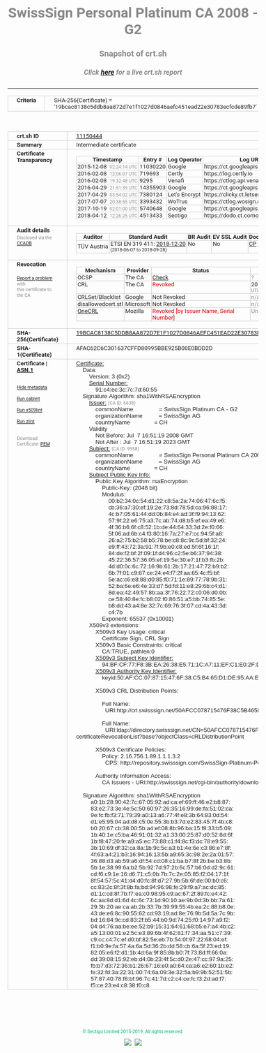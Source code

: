 # SwissSign Personal Platinum CA 2008 - G2
### Snapshot of crt.sh
##### Click [here](https://crt.sh/?q=19BCAC8138C5DDB8AA872D7E1F1027D0846AEFC451EAD22E30783ECFCDE89FB7) for a live crt.sh report

---
<!DOCTYPE HTML PUBLIC "-//W3C//DTD HTML 4.0 Transitional//EN">
<HTML>
<HEAD>
  <META http-equiv="Content-Type" content="text/html; charset=UTF-8">
  <TITLE>crt.sh | 19bcac8138c5ddb8aa872d7e1f1027d0846aefc451ead22e30783ecfcde89fb7</TITLE>
  <META name="description" content="Free CT Log Certificate Search Tool from Sectigo (formerly Comodo CA)">
  <META name="keywords" content="crt.sh, CT, Certificate Transparency, Certificate Search, SSL Certificate, Sectigo, Comodo CA">
  <LINK href="//fonts.googleapis.com/css?family=Roboto+Mono|Roboto:400,400i,700,700i" rel="stylesheet">
  <STYLE type="text/css">
    a {
      white-space: nowrap;
    }
    body {
      color: #888888;
      font: 12pt Roboto, sans-serif;
      padding-top: 10px;
      text-align: center
    }
    form {
      margin: 0px
    }
    span {
      border-radius: 10px
    }
    span.heading {
      color: #888888;
      font: 12pt Roboto, sans-serif
    }
    span.title {
      background-color: #00B373;
      color: #FFFFFF;
      font: bold 18pt Roboto, sans-serif;
      padding: 0px 5px
    }
    span.text {
      color: #888888;
      font: 10pt Roboto, sans-serif
    }
    span.whiteongrey {
      background-color: #D9D9D6;
      color: #FFFFFF;
      font: bold 18pt Roboto, sans-serif;
      padding: 0px 5px
    }
    table {
      border-collapse: collapse;
      color: #222222;
      font: 10pt Roboto, sans-serif;
      margin-left: auto;
      margin-right: auto
    }
    table.options {
      border: none;
      margin-left: 10px
    }
    td, th {
      border: 1px solid #CCCCCC;
      padding: 0px 2px;
      text-align: left;
      vertical-align: top
    }
    td.outer, th.outer {
      border: 1px solid #CCCCCC;
      padding: 2px 20px;
      text-align: left
    }
    th.heading {
      color: #888888;
      font: bold italic 12pt Roboto, sans-serif;
      padding: 20px 0px 0px;
      text-align: center
    }
    th.options, td.options {
      border: none;
      vertical-align: middle
    }
    td.text {
      font: 10pt "Roboto Mono", sans-serif;
      padding: 2px 20px
    }
    td.heading {
      border: none;
      color: #888888;
      font: 12pt Roboto, sans-serif;
      padding-top: 20px;
      text-align: center
    }
    table.lint td, th {
      text-align: center
    }
    .button {
      background-color: #00B373;
      border-radius: 10px;
      color: #FFFFFF;
      font: bold 13pt Roboto, sans-serif
    }
    .copyright {
      font: 8pt Roboto, sans-serif;
      color: #00B373
    }
    .input {
      border: 1px solid #888888;
      font-weight: bold;
      text-align: center
    }
    .small {
      font: 8pt Roboto, sans-serif;
      color: #888888
    }
    .error {
      background-color: #FFDFDF;
      color: #CC0000;
      font-weight: bold
    }
    .fatal {
      background-color: #0000AA;
      color: #FFFFFF;
      font-weight: bold
    }
    .notice {
      background-color: #FFFFDF;
      color: #606000
    }
    .warning {
      background-color: #FFEFDF;
      color: #DF6000
    }
  </STYLE>
</HEAD>
<BODY>

<TABLE>
  <TR>
    <TH class="outer">Criteria</TH>
    <TD class="outer">SHA-256(Certificate) = '19bcac8138c5ddb8aa872d7e1f1027d0846aefc451ead22e30783ecfcde89fb7'</TD>
  </TR>
</TABLE>
<BR>
<TABLE>
  <TR>
    <TH class="outer">crt.sh ID</TH>
    <TD class="outer"><A href="?id=11150444">11150444</A></TD>
  </TR>
  <TR>
    <TH class="outer">Summary</TH>
    <TD class="outer">Intermediate certificate</TD>
  </TR>
  <TR>
    <TH class="outer">Certificate<BR>Transparency</TH>
    <TD class="outer">
<TABLE class="options" style="margin-left:0px">
  <TR>
    <TH>Timestamp</TH>
    <TH>Entry #</TH>
    <TH>Log Operator</TH>
    <TH>Log URL</TH>
  </TR>
  <TR>
    <TD>2015-12-08&nbsp; <FONT class="small">02:24:14 UTC</FONT></TD>
    <TD>11030220</TD>
    <TD>Google</TD>
    <TD>https://ct.googleapis.com/pilot</TD>
  </TR>
  <TR>
    <TD>2016-02-08&nbsp; <FONT class="small">12:06:07 UTC</FONT></TD>
    <TD>719693</TD>
    <TD>Certly</TD>
    <TD>https://log.certly.io</TD>
  </TR>
  <TR>
    <TD>2016-02-08&nbsp; <FONT class="small">19:32:48 UTC</FONT></TD>
    <TD>9295</TD>
    <TD>Venafi</TD>
    <TD>https://ctlog.api.venafi.com</TD>
  </TR>
  <TR>
    <TD>2016-04-29&nbsp; <FONT class="small">21:51:39 UTC</FONT></TD>
    <TD>14355903</TD>
    <TD>Google</TD>
    <TD>https://ct.googleapis.com/rocketeer</TD>
  </TR>
  <TR>
    <TD>2017-04-29&nbsp; <FONT class="small">03:54:02 UTC</FONT></TD>
    <TD>7380124</TD>
    <TD>Let's Encrypt</TD>
    <TD>https://clicky.ct.letsencrypt.org</TD>
  </TR>
  <TR>
    <TD>2017-07-07&nbsp; <FONT class="small">20:38:55 UTC</FONT></TD>
    <TD>3393432</TD>
    <TD>WoTrus</TD>
    <TD>https://ctlog.wosign.com</TD>
  </TR>
  <TR>
    <TD>2017-10-19&nbsp; <FONT class="small">02:01:00 UTC</FONT></TD>
    <TD>5740648</TD>
    <TD>Google</TD>
    <TD>https://ct.googleapis.com/skydiver</TD>
  </TR>
  <TR>
    <TD>2018-04-12&nbsp; <FONT class="small">12:26:25 UTC</FONT></TD>
    <TD>4513433</TD>
    <TD>Sectigo</TD>
    <TD>https://dodo.ct.comodo.com</TD>
  </TR>
</TABLE>
    </TD>
  </TR>
  <TR>
    <TH class="outer">Audit details<BR>
      <DIV class="small" style="padding-top:3px">Disclosed via the
        <A href="//ccadb-public.secure.force.com/mozilla/PublicAllIntermediateCerts" target="_blank">CCADB</A></DIV>
    </TH>
    <TD class="outer">
<TABLE class="options" style="margin-left:0px">
  <TR>
    <TH>Auditor</TH>
    <TH>Standard Audit</TH>
    <TH>BR Audit</TH>
    <TH>EV SSL Audit</TH>
    <TH>Documents</TH>
    <TH>CCADB</TH>
    <TH>Root Owner / Certificate</TH>
  </TR>
  <TR>
    <TD style="vertical-align:middle">TÜV Austria</TD>
    <TD>ETSI EN 319 411:
      <A href="https://it-tuv.com/wp-content/uploads/2018/12/AA2018122001_Audit_Attestation_TA_CERT__SwissSign_Platinum_G2.pdf" target="_blank">2018-12-20</A>
      <BR><FONT style="font-size:8pt">(2018-06-07 to 2018-09-28)</FONT></TD>
    <TD>No    <TD>No    <TD>
      <A href="http://repository.swisssign.com/SwissSign-Platinum-CP-CPS.pdf" target="blank">CP</A>
      <A href="http://repository.swisssign.com/SwissSign-Platinum-CP-CPS.pdf" target="blank">CPS</A>
    </TD>
    <TD><A href="//ccadb.force.com/0011J00001Fy27eQAB" target="_blank">0011J00001Fy27eQAB</A></TD>
    <TD><A href="/?id=8986188">SwissSign AG</A></TD>
  </TR>
</TABLE>
    </TD>
  </TR>
  <TR>
    <TH class="outer">Revocation<BR><BR>
      <DIV class="small" style="padding-top:3px"><A href="?id=11150444&opt=problemreporting">Report a problem</A> with<BR>this certificate to the CA</DIV></TH>
    <TD class="outer">
      <TABLE class="options" style="margin-left:0px">
        <TR>
          <TH>Mechanism</TH>
          <TH>Provider</TH>
          <TH>Status</TH>
          <TH>Revocation Date</TH>
          <TH>Last Observed in CRL</TH>
          <TH>Last Checked <SPAN style="color:#CC0000;vertical-align:middle;font-size:70%;font-weight:normal">(Error)</SPAN></TH>
        </TR>
        <TR>
          <TD>OCSP</TD>
          <TD>The CA</TD>
          <TD><A href="?id=11150444&opt=ocsp">Check</A></TD>
          <TD><SPAN style="color:#888888">?</SPAN></TD>
          <TD><SPAN style="color:#888888">n/a</SPAN></TD>
          <TD><SPAN style="color:#888888">?</SPAN></TD>
        </TR>
        <TR>
          <TD>CRL</TD>
          <TD>The CA</TD>
          <TD><SPAN style="color:#CC0000">Revoked</SPAN></TD><TD>2019-08-26&nbsp; <FONT class="small">19:07:50 UTC</FONT></TD><TD>2019-11-06&nbsp; <FONT class="small">17:53:29 UTC</FONT></TD><TD>2019-12-04&nbsp; <FONT class="small">16:18:02 UTC</FONT></TD>
        </TR>
        <TR>
          <TD>CRLSet/Blacklist</TD>
          <TD>Google</TD>
          <TD>Not Revoked</TD>
          <TD><SPAN style="color:#888888">n/a</SPAN></TD>
          <TD><SPAN style="color:#888888">n/a</SPAN></TD>
          <TD><SPAN style="color:#888888">n/a</SPAN></TD>
        </TR>
        <TR>
          <TD>disallowedcert.stl</TD>
          <TD>Microsoft</TD>
          <TD>Not Revoked</TD>
          <TD><SPAN style="color:#888888">n/a</SPAN></TD>
          <TD><SPAN style="color:#888888">n/a</SPAN></TD>
          <TD><SPAN style="color:#888888">n/a</SPAN></TD>
        </TR>
        <TR>
          <TD><A href="/mozilla-onecrl" target="_blank">OneCRL</A></TD>
          <TD>Mozilla</TD>
          <TD><SPAN style="color:#CC0000">Revoked [by Issuer Name, Serial Number]</SPAN></TD><TD><SPAN style="color:#888888">Unknown</SPAN></TD>
          <TD><SPAN style="color:#888888">n/a</SPAN></TD>
          <TD><SPAN style="color:#888888">n/a</SPAN></TD>
        </TR>
      </TABLE>
    </TD>
  </TR>
  <TR>
    <TH class="outer">SHA-256(Certificate)</TH>
    <TD class="outer"><A href="//censys.io/certificates/19bcac8138c5ddb8aa872d7e1f1027d0846aefc451ead22e30783ecfcde89fb7">19BCAC8138C5DDB8AA872D7E1F1027D0846AEFC451EAD22E30783ECFCDE89FB7</A></TD>
  </TR>
  <TR>
    <TH class="outer">SHA-1(Certificate)</TH>
    <TD class="outer">AFAC62C6C301637CFFD80995BBE925B00E0BDD2D</TD>
  </TR>
  <TR>
    <TH class="outer">Certificate | <A href="?asn1=11150444">ASN.1</A>
      <SPAN class="small"><BR>
      <BR><BR><A href="?id=11150444&opt=nometadata">Hide metadata</A>
      <BR><BR><A href="?id=11150444&opt=cablint">Run cablint</A>
      <BR><BR><A href="?id=11150444&opt=x509lint">Run x509lint</A>
      <BR><BR><A href="?id=11150444&opt=zlint">Run zlint</A>
      <BR><BR><BR>Download Certificate: <A href="?d=11150444">PEM</A>
      </SPAN>
    </TH>
    <TD class="text"><A href="?d=11150444">Certificate:</A><BR>&nbsp;&nbsp;&nbsp;&nbsp;Data:<BR>&nbsp;&nbsp;&nbsp;&nbsp;&nbsp;&nbsp;&nbsp;&nbsp;Version:&nbsp;3&nbsp;(0x2)<BR>&nbsp;&nbsp;&nbsp;&nbsp;&nbsp;&nbsp;&nbsp;&nbsp;<A href="?serial=0091c4ec3c7c7d6055">Serial&nbsp;Number:</A><BR>&nbsp;&nbsp;&nbsp;&nbsp;&nbsp;&nbsp;&nbsp;&nbsp;&nbsp;&nbsp;&nbsp;&nbsp;91:c4:ec:3c:7c:7d:60:55<BR>&nbsp;&nbsp;&nbsp;&nbsp;Signature&nbsp;Algorithm:&nbsp;sha1WithRSAEncryption<BR>&nbsp;&nbsp;&nbsp;&nbsp;&nbsp;&nbsp;&nbsp;&nbsp;<A href="?caid=6638">Issuer:</A> <SPAN class="small">(CA ID: 6638)</SPAN><BR>&nbsp;&nbsp;&nbsp;&nbsp;&nbsp;&nbsp;&nbsp;&nbsp;&nbsp;&nbsp;&nbsp;&nbsp;commonName&nbsp;&nbsp;&nbsp;&nbsp;&nbsp;&nbsp;&nbsp;&nbsp;&nbsp;&nbsp;&nbsp;&nbsp;&nbsp;&nbsp;&nbsp;&nbsp;=&nbsp;SwissSign&nbsp;Platinum&nbsp;CA&nbsp;-&nbsp;G2<BR>&nbsp;&nbsp;&nbsp;&nbsp;&nbsp;&nbsp;&nbsp;&nbsp;&nbsp;&nbsp;&nbsp;&nbsp;organizationName&nbsp;&nbsp;&nbsp;&nbsp;&nbsp;&nbsp;&nbsp;&nbsp;&nbsp;&nbsp;=&nbsp;SwissSign&nbsp;AG<BR>&nbsp;&nbsp;&nbsp;&nbsp;&nbsp;&nbsp;&nbsp;&nbsp;&nbsp;&nbsp;&nbsp;&nbsp;countryName&nbsp;&nbsp;&nbsp;&nbsp;&nbsp;&nbsp;&nbsp;&nbsp;&nbsp;&nbsp;&nbsp;&nbsp;&nbsp;&nbsp;&nbsp;=&nbsp;CH<BR>&nbsp;&nbsp;&nbsp;&nbsp;&nbsp;&nbsp;&nbsp;&nbsp;Validity<BR>&nbsp;&nbsp;&nbsp;&nbsp;&nbsp;&nbsp;&nbsp;&nbsp;&nbsp;&nbsp;&nbsp;&nbsp;Not&nbsp;Before:&nbsp;Jul&nbsp;&nbsp;7&nbsp;16:51:19&nbsp;2008&nbsp;GMT<BR>&nbsp;&nbsp;&nbsp;&nbsp;&nbsp;&nbsp;&nbsp;&nbsp;&nbsp;&nbsp;&nbsp;&nbsp;Not&nbsp;After&nbsp;:&nbsp;Jul&nbsp;&nbsp;7&nbsp;16:51:19&nbsp;2023&nbsp;GMT<BR>&nbsp;&nbsp;&nbsp;&nbsp;&nbsp;&nbsp;&nbsp;&nbsp;<A href="?caid=9958">Subject:</A> <SPAN class="small">(CA ID: 9958)</SPAN><BR>&nbsp;&nbsp;&nbsp;&nbsp;&nbsp;&nbsp;&nbsp;&nbsp;&nbsp;&nbsp;&nbsp;&nbsp;commonName&nbsp;&nbsp;&nbsp;&nbsp;&nbsp;&nbsp;&nbsp;&nbsp;&nbsp;&nbsp;&nbsp;&nbsp;&nbsp;&nbsp;&nbsp;&nbsp;=&nbsp;SwissSign&nbsp;Personal&nbsp;Platinum&nbsp;CA&nbsp;2008&nbsp;-&nbsp;G2<BR>&nbsp;&nbsp;&nbsp;&nbsp;&nbsp;&nbsp;&nbsp;&nbsp;&nbsp;&nbsp;&nbsp;&nbsp;organizationName&nbsp;&nbsp;&nbsp;&nbsp;&nbsp;&nbsp;&nbsp;&nbsp;&nbsp;&nbsp;=&nbsp;SwissSign&nbsp;AG<BR>&nbsp;&nbsp;&nbsp;&nbsp;&nbsp;&nbsp;&nbsp;&nbsp;&nbsp;&nbsp;&nbsp;&nbsp;countryName&nbsp;&nbsp;&nbsp;&nbsp;&nbsp;&nbsp;&nbsp;&nbsp;&nbsp;&nbsp;&nbsp;&nbsp;&nbsp;&nbsp;&nbsp;=&nbsp;CH<BR>&nbsp;&nbsp;&nbsp;&nbsp;&nbsp;&nbsp;&nbsp;&nbsp;<A href="?spkisha256=1c7118c70a7424dda3621b456234eaa75386b9fdacd50c3600e7561711621798">Subject&nbsp;Public&nbsp;Key&nbsp;Info:</A><BR>&nbsp;&nbsp;&nbsp;&nbsp;&nbsp;&nbsp;&nbsp;&nbsp;&nbsp;&nbsp;&nbsp;&nbsp;Public&nbsp;Key&nbsp;Algorithm:&nbsp;rsaEncryption<BR>&nbsp;&nbsp;&nbsp;&nbsp;&nbsp;&nbsp;&nbsp;&nbsp;&nbsp;&nbsp;&nbsp;&nbsp;&nbsp;&nbsp;&nbsp;&nbsp;Public-Key:&nbsp;(2048&nbsp;bit)<BR>&nbsp;&nbsp;&nbsp;&nbsp;&nbsp;&nbsp;&nbsp;&nbsp;&nbsp;&nbsp;&nbsp;&nbsp;&nbsp;&nbsp;&nbsp;&nbsp;Modulus:<BR>&nbsp;&nbsp;&nbsp;&nbsp;&nbsp;&nbsp;&nbsp;&nbsp;&nbsp;&nbsp;&nbsp;&nbsp;&nbsp;&nbsp;&nbsp;&nbsp;&nbsp;&nbsp;&nbsp;&nbsp;00:b2:34:0c:54:d1:22:c8:5a:2a:74:06:47:6c:f5:<BR>&nbsp;&nbsp;&nbsp;&nbsp;&nbsp;&nbsp;&nbsp;&nbsp;&nbsp;&nbsp;&nbsp;&nbsp;&nbsp;&nbsp;&nbsp;&nbsp;&nbsp;&nbsp;&nbsp;&nbsp;cb:36:a7:30:ef:19:2e:73:8d:78:5d:ca:96:88:17:<BR>&nbsp;&nbsp;&nbsp;&nbsp;&nbsp;&nbsp;&nbsp;&nbsp;&nbsp;&nbsp;&nbsp;&nbsp;&nbsp;&nbsp;&nbsp;&nbsp;&nbsp;&nbsp;&nbsp;&nbsp;4c:b7:05:61:44:dd:0b:84:e4:ad:3f:f9:94:13:62:<BR>&nbsp;&nbsp;&nbsp;&nbsp;&nbsp;&nbsp;&nbsp;&nbsp;&nbsp;&nbsp;&nbsp;&nbsp;&nbsp;&nbsp;&nbsp;&nbsp;&nbsp;&nbsp;&nbsp;&nbsp;57:9f:22:e6:75:a3:7c:ab:74:d8:b5:ef:ea:49:e6:<BR>&nbsp;&nbsp;&nbsp;&nbsp;&nbsp;&nbsp;&nbsp;&nbsp;&nbsp;&nbsp;&nbsp;&nbsp;&nbsp;&nbsp;&nbsp;&nbsp;&nbsp;&nbsp;&nbsp;&nbsp;4f:36:b6:6f:c8:52:1b:de:44:64:33:3d:2e:f0:66:<BR>&nbsp;&nbsp;&nbsp;&nbsp;&nbsp;&nbsp;&nbsp;&nbsp;&nbsp;&nbsp;&nbsp;&nbsp;&nbsp;&nbsp;&nbsp;&nbsp;&nbsp;&nbsp;&nbsp;&nbsp;5f:06:ad:6b:c4:f3:80:16:7a:27:e7:cc:94:5f:a8:<BR>&nbsp;&nbsp;&nbsp;&nbsp;&nbsp;&nbsp;&nbsp;&nbsp;&nbsp;&nbsp;&nbsp;&nbsp;&nbsp;&nbsp;&nbsp;&nbsp;&nbsp;&nbsp;&nbsp;&nbsp;26:a2:75:b2:58:b5:78:be:c8:8c:9c:5d:bf:32:24:<BR>&nbsp;&nbsp;&nbsp;&nbsp;&nbsp;&nbsp;&nbsp;&nbsp;&nbsp;&nbsp;&nbsp;&nbsp;&nbsp;&nbsp;&nbsp;&nbsp;&nbsp;&nbsp;&nbsp;&nbsp;e9:ff:43:72:3a:91:7f:9b:e0:c8:ed:5f:6f:16:1f:<BR>&nbsp;&nbsp;&nbsp;&nbsp;&nbsp;&nbsp;&nbsp;&nbsp;&nbsp;&nbsp;&nbsp;&nbsp;&nbsp;&nbsp;&nbsp;&nbsp;&nbsp;&nbsp;&nbsp;&nbsp;84:de:f2:bf:2f:09:1f:d4:96:c2:5e:b6:37:94:38:<BR>&nbsp;&nbsp;&nbsp;&nbsp;&nbsp;&nbsp;&nbsp;&nbsp;&nbsp;&nbsp;&nbsp;&nbsp;&nbsp;&nbsp;&nbsp;&nbsp;&nbsp;&nbsp;&nbsp;&nbsp;45:22:36:57:36:05:ef:19:5e:30:e7:1f:b3:fb:2b:<BR>&nbsp;&nbsp;&nbsp;&nbsp;&nbsp;&nbsp;&nbsp;&nbsp;&nbsp;&nbsp;&nbsp;&nbsp;&nbsp;&nbsp;&nbsp;&nbsp;&nbsp;&nbsp;&nbsp;&nbsp;4d:d0:0c:6c:72:16:9b:61:2b:17:21:47:72:b9:b2:<BR>&nbsp;&nbsp;&nbsp;&nbsp;&nbsp;&nbsp;&nbsp;&nbsp;&nbsp;&nbsp;&nbsp;&nbsp;&nbsp;&nbsp;&nbsp;&nbsp;&nbsp;&nbsp;&nbsp;&nbsp;6b:7f:01:c9:67:ce:24:e4:f7:2f:aa:65:4c:f5:bf:<BR>&nbsp;&nbsp;&nbsp;&nbsp;&nbsp;&nbsp;&nbsp;&nbsp;&nbsp;&nbsp;&nbsp;&nbsp;&nbsp;&nbsp;&nbsp;&nbsp;&nbsp;&nbsp;&nbsp;&nbsp;5e:ac:c6:e8:88:d0:85:f0:71:1e:89:77:78:9b:31:<BR>&nbsp;&nbsp;&nbsp;&nbsp;&nbsp;&nbsp;&nbsp;&nbsp;&nbsp;&nbsp;&nbsp;&nbsp;&nbsp;&nbsp;&nbsp;&nbsp;&nbsp;&nbsp;&nbsp;&nbsp;52:ba:6e:e6:4e:33:d7:5d:fd:11:e8:29:6b:c4:d1:<BR>&nbsp;&nbsp;&nbsp;&nbsp;&nbsp;&nbsp;&nbsp;&nbsp;&nbsp;&nbsp;&nbsp;&nbsp;&nbsp;&nbsp;&nbsp;&nbsp;&nbsp;&nbsp;&nbsp;&nbsp;8d:ea:42:49:57:8b:aa:3f:76:22:72:c0:06:d0:0b:<BR>&nbsp;&nbsp;&nbsp;&nbsp;&nbsp;&nbsp;&nbsp;&nbsp;&nbsp;&nbsp;&nbsp;&nbsp;&nbsp;&nbsp;&nbsp;&nbsp;&nbsp;&nbsp;&nbsp;&nbsp;ce:58:40:8e:fc:b8:02:f0:86:51:a5:bb:74:85:5e:<BR>&nbsp;&nbsp;&nbsp;&nbsp;&nbsp;&nbsp;&nbsp;&nbsp;&nbsp;&nbsp;&nbsp;&nbsp;&nbsp;&nbsp;&nbsp;&nbsp;&nbsp;&nbsp;&nbsp;&nbsp;b8:dd:43:a4:8e:32:7c:69:76:3f:07:cd:4a:43:3d:<BR>&nbsp;&nbsp;&nbsp;&nbsp;&nbsp;&nbsp;&nbsp;&nbsp;&nbsp;&nbsp;&nbsp;&nbsp;&nbsp;&nbsp;&nbsp;&nbsp;&nbsp;&nbsp;&nbsp;&nbsp;c4:7b<BR>&nbsp;&nbsp;&nbsp;&nbsp;&nbsp;&nbsp;&nbsp;&nbsp;&nbsp;&nbsp;&nbsp;&nbsp;&nbsp;&nbsp;&nbsp;&nbsp;Exponent:&nbsp;65537&nbsp;(0x10001)<BR>&nbsp;&nbsp;&nbsp;&nbsp;&nbsp;&nbsp;&nbsp;&nbsp;X509v3&nbsp;extensions:<BR>&nbsp;&nbsp;&nbsp;&nbsp;&nbsp;&nbsp;&nbsp;&nbsp;&nbsp;&nbsp;&nbsp;&nbsp;X509v3&nbsp;Key&nbsp;Usage:&nbsp;critical<BR>&nbsp;&nbsp;&nbsp;&nbsp;&nbsp;&nbsp;&nbsp;&nbsp;&nbsp;&nbsp;&nbsp;&nbsp;&nbsp;&nbsp;&nbsp;&nbsp;Certificate&nbsp;Sign,&nbsp;CRL&nbsp;Sign<BR>&nbsp;&nbsp;&nbsp;&nbsp;&nbsp;&nbsp;&nbsp;&nbsp;&nbsp;&nbsp;&nbsp;&nbsp;X509v3&nbsp;Basic&nbsp;Constraints:&nbsp;critical<BR>&nbsp;&nbsp;&nbsp;&nbsp;&nbsp;&nbsp;&nbsp;&nbsp;&nbsp;&nbsp;&nbsp;&nbsp;&nbsp;&nbsp;&nbsp;&nbsp;CA:TRUE,&nbsp;pathlen:0<BR>&nbsp;&nbsp;&nbsp;&nbsp;&nbsp;&nbsp;&nbsp;&nbsp;&nbsp;&nbsp;&nbsp;&nbsp;<A href="?ski=94bfcf77f83bea2638e5711ca711efc1e02fd91f">X509v3&nbsp;Subject&nbsp;Key&nbsp;Identifier:</A><BR>&nbsp;&nbsp;&nbsp;&nbsp;&nbsp;&nbsp;&nbsp;&nbsp;&nbsp;&nbsp;&nbsp;&nbsp;&nbsp;&nbsp;&nbsp;&nbsp;94:BF:CF:77:F8:3B:EA:26:38:E5:71:1C:A7:11:EF:C1:E0:2F:D9:1F<BR>&nbsp;&nbsp;&nbsp;&nbsp;&nbsp;&nbsp;&nbsp;&nbsp;&nbsp;&nbsp;&nbsp;&nbsp;<A href="?ski=50afcc078715476f38c5b465d1de95aae9df9ccc">X509v3&nbsp;Authority&nbsp;Key&nbsp;Identifier:</A><BR>&nbsp;&nbsp;&nbsp;&nbsp;&nbsp;&nbsp;&nbsp;&nbsp;&nbsp;&nbsp;&nbsp;&nbsp;&nbsp;&nbsp;&nbsp;&nbsp;keyid:50:AF:CC:07:87:15:47:6F:38:C5:B4:65:D1:DE:95:AA:E9:DF:9C:CC<BR><BR>&nbsp;&nbsp;&nbsp;&nbsp;&nbsp;&nbsp;&nbsp;&nbsp;&nbsp;&nbsp;&nbsp;&nbsp;X509v3&nbsp;CRL&nbsp;Distribution&nbsp;Points:&nbsp;<BR><BR>&nbsp;&nbsp;&nbsp;&nbsp;&nbsp;&nbsp;&nbsp;&nbsp;&nbsp;&nbsp;&nbsp;&nbsp;&nbsp;&nbsp;&nbsp;&nbsp;Full&nbsp;Name:<BR>&nbsp;&nbsp;&nbsp;&nbsp;&nbsp;&nbsp;&nbsp;&nbsp;&nbsp;&nbsp;&nbsp;&nbsp;&nbsp;&nbsp;&nbsp;&nbsp;&nbsp;&nbsp;URI:http://crl.swisssign.net/50AFCC078715476F38C5B465D1DE95AAE9DF9CCC<BR><BR>&nbsp;&nbsp;&nbsp;&nbsp;&nbsp;&nbsp;&nbsp;&nbsp;&nbsp;&nbsp;&nbsp;&nbsp;&nbsp;&nbsp;&nbsp;&nbsp;Full&nbsp;Name:<BR>&nbsp;&nbsp;&nbsp;&nbsp;&nbsp;&nbsp;&nbsp;&nbsp;&nbsp;&nbsp;&nbsp;&nbsp;&nbsp;&nbsp;&nbsp;&nbsp;&nbsp;&nbsp;URI:ldap://directory.swisssign.net/CN=50AFCC078715476F38C5B465D1DE95AAE9DF9CCC%2CO=SwissSign%2CC=CH?certificateRevocationList?base?objectClass=cRLDistributionPoint<BR><BR>&nbsp;&nbsp;&nbsp;&nbsp;&nbsp;&nbsp;&nbsp;&nbsp;&nbsp;&nbsp;&nbsp;&nbsp;X509v3&nbsp;Certificate&nbsp;Policies:&nbsp;<BR>&nbsp;&nbsp;&nbsp;&nbsp;&nbsp;&nbsp;&nbsp;&nbsp;&nbsp;&nbsp;&nbsp;&nbsp;&nbsp;&nbsp;&nbsp;&nbsp;Policy:&nbsp;2.16.756.1.89.1.1.1.3.2<BR>&nbsp;&nbsp;&nbsp;&nbsp;&nbsp;&nbsp;&nbsp;&nbsp;&nbsp;&nbsp;&nbsp;&nbsp;&nbsp;&nbsp;&nbsp;&nbsp;&nbsp;&nbsp;CPS:&nbsp;http://repository.swisssign.com/SwissSign-Platinum-Personal-CP-CPS-R2.pdf<BR><BR>&nbsp;&nbsp;&nbsp;&nbsp;&nbsp;&nbsp;&nbsp;&nbsp;&nbsp;&nbsp;&nbsp;&nbsp;Authority&nbsp;Information&nbsp;Access:&nbsp;<BR>&nbsp;&nbsp;&nbsp;&nbsp;&nbsp;&nbsp;&nbsp;&nbsp;&nbsp;&nbsp;&nbsp;&nbsp;&nbsp;&nbsp;&nbsp;&nbsp;CA&nbsp;Issuers&nbsp;-&nbsp;URI:http://swisssign.net/cgi-bin/authority/download/50AFCC078715476F38C5B465D1DE95AAE9DF9CCC<BR><BR>&nbsp;&nbsp;&nbsp;&nbsp;Signature&nbsp;Algorithm:&nbsp;sha1WithRSAEncryption<BR>&nbsp;&nbsp;&nbsp;&nbsp;&nbsp;&nbsp;&nbsp;&nbsp;&nbsp;a0:1b:28:90:42:7c:67:05:92:ad:ca:ef:69:ff:46:e2:b8:87:<BR>&nbsp;&nbsp;&nbsp;&nbsp;&nbsp;&nbsp;&nbsp;&nbsp;&nbsp;83:e2:73:3e:4e:5c:50:60:97:26:35:16:99:de:fa:51:02:ca:<BR>&nbsp;&nbsp;&nbsp;&nbsp;&nbsp;&nbsp;&nbsp;&nbsp;&nbsp;9e:fc:fb:f3:71:79:39:a0:13:a6:77:4f:e8:3b:64:83:0d:54:<BR>&nbsp;&nbsp;&nbsp;&nbsp;&nbsp;&nbsp;&nbsp;&nbsp;&nbsp;d1:e5:95:04:ad:d8:c5:0e:55:3b:b3:7d:e2:83:45:7f:4b:c8:<BR>&nbsp;&nbsp;&nbsp;&nbsp;&nbsp;&nbsp;&nbsp;&nbsp;&nbsp;b0:20:67:cb:38:00:5b:a4:ef:08:8b:96:ba:15:f8:33:b5:09:<BR>&nbsp;&nbsp;&nbsp;&nbsp;&nbsp;&nbsp;&nbsp;&nbsp;&nbsp;1b:40:1e:c5:ba:46:91:01:32:a1:33:00:25:87:d0:52:8d:6f:<BR>&nbsp;&nbsp;&nbsp;&nbsp;&nbsp;&nbsp;&nbsp;&nbsp;&nbsp;1b:f8:47:20:fe:a9:a5:ec:73:88:c1:f4:8c:f3:dc:78:e9:55:<BR>&nbsp;&nbsp;&nbsp;&nbsp;&nbsp;&nbsp;&nbsp;&nbsp;&nbsp;3b:10:69:df:32:ca:8a:1b:9c:5c:a3:b1:4e:6e:c3:86:e7:8f:<BR>&nbsp;&nbsp;&nbsp;&nbsp;&nbsp;&nbsp;&nbsp;&nbsp;&nbsp;4f:63:a4:21:b3:16:94:16:13:5b:a9:65:3c:98:2e:2a:01:57:<BR>&nbsp;&nbsp;&nbsp;&nbsp;&nbsp;&nbsp;&nbsp;&nbsp;&nbsp;36:88:d3:ab:59:a6:df:54:cd:08:c1:ba:b7:8f:2b:be:b3:8b:<BR>&nbsp;&nbsp;&nbsp;&nbsp;&nbsp;&nbsp;&nbsp;&nbsp;&nbsp;5b:1e:38:99:6a:b2:5b:92:7d:97:2b:6c:57:b6:0d:d2:9c:61:<BR>&nbsp;&nbsp;&nbsp;&nbsp;&nbsp;&nbsp;&nbsp;&nbsp;&nbsp;cd:f6:c9:1e:16:d6:71:c5:0b:7b:7c:2e:05:85:f2:04:17:1f:<BR>&nbsp;&nbsp;&nbsp;&nbsp;&nbsp;&nbsp;&nbsp;&nbsp;&nbsp;8f:54:57:5c:41:d4:d0:fc:8f:d7:27:9b:5b:6f:de:00:b0:c6:<BR>&nbsp;&nbsp;&nbsp;&nbsp;&nbsp;&nbsp;&nbsp;&nbsp;&nbsp;cc:83:2c:8f:3f:8b:fa:bd:94:96:98:fe:29:f9:a7:ac:dc:85:<BR>&nbsp;&nbsp;&nbsp;&nbsp;&nbsp;&nbsp;&nbsp;&nbsp;&nbsp;d1:1c:cd:8f:7b:f7:ea:c0:98:95:c9:ac:67:2f:89:fc:e4:42:<BR>&nbsp;&nbsp;&nbsp;&nbsp;&nbsp;&nbsp;&nbsp;&nbsp;&nbsp;6c:aa:8d:d1:6d:4c:6c:73:1d:90:10:ae:9b:0d:3b:bb:7a:61:<BR>&nbsp;&nbsp;&nbsp;&nbsp;&nbsp;&nbsp;&nbsp;&nbsp;&nbsp;29:3b:20:ae:ca:ab:2b:33:7b:39:99:55:4b:ea:2c:88:b8:0e:<BR>&nbsp;&nbsp;&nbsp;&nbsp;&nbsp;&nbsp;&nbsp;&nbsp;&nbsp;43:de:e6:8c:90:55:62:cd:93:19:ad:8e:76:9b:5d:5a:7c:9b:<BR>&nbsp;&nbsp;&nbsp;&nbsp;&nbsp;&nbsp;&nbsp;&nbsp;&nbsp;bd:16:84:9c:cd:83:2f:b5:44:b0:9d:74:25:f0:14:97:a9:f2:<BR>&nbsp;&nbsp;&nbsp;&nbsp;&nbsp;&nbsp;&nbsp;&nbsp;&nbsp;04:d4:76:aa:be:ee:52:b9:15:31:64:61:68:b5:e7:a4:4b:c2:<BR>&nbsp;&nbsp;&nbsp;&nbsp;&nbsp;&nbsp;&nbsp;&nbsp;&nbsp;a5:13:00:01:e2:5c:e3:89:6b:4f:62:81:f7:34:aa:51:c7:39:<BR>&nbsp;&nbsp;&nbsp;&nbsp;&nbsp;&nbsp;&nbsp;&nbsp;&nbsp;c9:cc:c4:7c:ef:d0:bf:82:5e:eb:7b:54:0f:97:22:68:04:ef:<BR>&nbsp;&nbsp;&nbsp;&nbsp;&nbsp;&nbsp;&nbsp;&nbsp;&nbsp;f1:b0:9e:fa:57:4a:6a:5d:36:2b:dd:58:cb:6a:5f:23:ed:19:<BR>&nbsp;&nbsp;&nbsp;&nbsp;&nbsp;&nbsp;&nbsp;&nbsp;&nbsp;82:05:e6:f2:d1:1b:4d:6a:9f:85:8b:b0:7f:73:8d:ff:66:0a:<BR>&nbsp;&nbsp;&nbsp;&nbsp;&nbsp;&nbsp;&nbsp;&nbsp;&nbsp;dd:39:08:15:92:eb:d4:0b:23:4f:5c:d0:2e:47:cc:97:9a:25:<BR>&nbsp;&nbsp;&nbsp;&nbsp;&nbsp;&nbsp;&nbsp;&nbsp;&nbsp;fb:b7:d3:72:36:b1:26:67:16:e0:a0:64:ca:a6:e2:60:1b:e2:<BR>&nbsp;&nbsp;&nbsp;&nbsp;&nbsp;&nbsp;&nbsp;&nbsp;&nbsp;fe:32:fd:3a:22:31:00:74:6a:09:3e:32:5a:b9:9b:52:51:5b:<BR>&nbsp;&nbsp;&nbsp;&nbsp;&nbsp;&nbsp;&nbsp;&nbsp;&nbsp;57:87:40:78:f8:bf:96:7c:41:7d:c2:c4:ce:fc:f3:2d:ad:f7:<BR>&nbsp;&nbsp;&nbsp;&nbsp;&nbsp;&nbsp;&nbsp;&nbsp;&nbsp;f5:ce:23:e4:c8:38:f0:c8<BR>    </TD>
  </TR>
</TABLE>

  <BR><BR><BR>

  <P class="copyright">&copy; Sectigo Limited 2015-2019. All rights reserved.</P>
  <DIV>
    <A href="https://sectigo.com/"><IMG src="/sectigo_s.png"></A>
    &nbsp;<A href="https://github.com/crtsh"><IMG src="/GitHub-Mark-32px.png"></A>
  </DIV>
</BODY>
</HTML>
